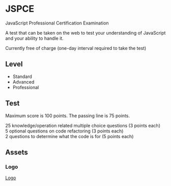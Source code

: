 # JSPCE
JavaScript Professional Certification Examination 

A test that can be taken on the web to test your understanding of JavaScript and your ability to handle it.

Currently free of charge (one-day interval required to take the test)

## Level

- Standard
- Advanced
- Professional
## Test

Maximum score is 100 points.
The passing line is 75 points.

25 knowledge/operation related multiple choice questions (3 points each)  
5 optional questions on code refactoring (3 points each)  
2 questions to determine what the code is for (5 points each)  

## Assets

### Logo
[Logo](/JSPCE.svg)
